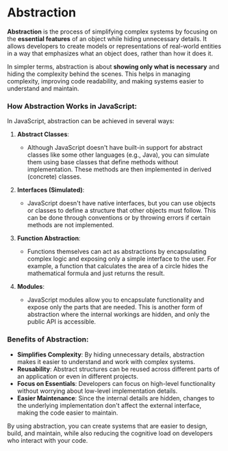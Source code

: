 # Abstraction

**Abstraction** is the process of simplifying complex systems by focusing on the **essential features** of an object while hiding unnecessary details. It allows developers to create models or representations of real-world entities in a way that emphasizes what an object does, rather than how it does it.

In simpler terms, abstraction is about **showing only what is necessary** and hiding the complexity behind the scenes. This helps in managing complexity, improving code readability, and making systems easier to understand and maintain.

### How Abstraction Works in JavaScript:

In JavaScript, abstraction can be achieved in several ways:

1. **Abstract Classes**:
   - Although JavaScript doesn't have built-in support for abstract classes like some other languages (e.g., Java), you can simulate them using base classes that define methods without implementation. These methods are then implemented in derived (concrete) classes.
   
2. **Interfaces (Simulated)**:
   - JavaScript doesn't have native interfaces, but you can use objects or classes to define a structure that other objects must follow. This can be done through conventions or by throwing errors if certain methods are not implemented.

3. **Function Abstraction**:
   - Functions themselves can act as abstractions by encapsulating complex logic and exposing only a simple interface to the user. For example, a function that calculates the area of a circle hides the mathematical formula and just returns the result.

4. **Modules**:
   - JavaScript modules allow you to encapsulate functionality and expose only the parts that are needed. This is another form of abstraction where the internal workings are hidden, and only the public API is accessible.

### Benefits of Abstraction:
- **Simplifies Complexity**: By hiding unnecessary details, abstraction makes it easier to understand and work with complex systems.
- **Reusability**: Abstract structures can be reused across different parts of an application or even in different projects.
- **Focus on Essentials**: Developers can focus on high-level functionality without worrying about low-level implementation details.
- **Easier Maintenance**: Since the internal details are hidden, changes to the underlying implementation don't affect the external interface, making the code easier to maintain.

By using abstraction, you can create systems that are easier to design, build, and maintain, while also reducing the cognitive load on developers who interact with your code.